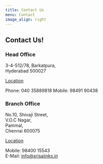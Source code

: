 ```yaml
---
title: Contact Us
menu: Contact
image_align: right
---
```


## **Contact** Us!

### Head Office ###

3-4-512/78, Barkatpura, <br>
Hyderabad 500027 <br>

[Location](https://goo.gl/maps/2ffQegf21bKp9Tmy7?classes=btn,btn-primary)

Phone: 040 35889818
Mobile: 98491 90438

### Branch Office ###

No.10, Shivaji Street, <br>
V.O.C Nagar, <br>
Pammal, <br>
Chennai 600075

[Location](https://goo.gl/maps/67s1vzzLhUV5eAXA6?classes=btn,btn-primary)

Mobile: 98400 15543 <br>
E-Mail: [info@srisaiinks.in](mailto:info@srisaiinks.in)
